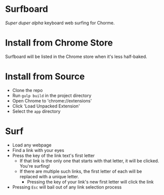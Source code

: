 # Surfboard

_Super duper alpha_ keyboard web surfing for Chorme.


# Install from Chrome Store

Surfboard will be listed in the Chrome store when it's less half-baked.


# Install from Source

- Clone the repo
- Run `gulp build` in the project directory
- Open Chrome to 'chrome://extensions'
- Click 'Load Unpacked Extension'
- Select the `app` directory


# Surf

- Load any webpage
- Find a link with your eyes
- Press the key of the link text's first letter
  - If that link is the only one that starts with that letter, it will be clicked. You're surfing!
  - If there are multiple such links, the first letter of each will be replaced with a unique letter.
    - Pressing the key of your link's new first letter will click the link
- Pressing `Esc` will bail out of any link selection process
